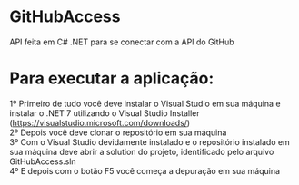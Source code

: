 # GitHubAccess
API feita em C# .NET para se conectar com a API do GitHub

# Para executar a aplicação:
1º Primeiro de tudo você deve instalar o Visual Studio em sua máquina e instalar o .NET 7 utilizando o Visual Studio Installer (https://visualstudio.microsoft.com/downloads/)<br />
2º Depois você deve clonar o repositório em sua máquina<br />
3º Com o Visual Studio devidamente instalado e o repositório instalado em sua máquina deve abrir a solution do projeto, identificado pelo arquivo GitHubAccess.sln<br />
4º E depois com o botão F5 você começa a depuração em sua máquina<br />

